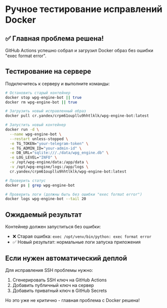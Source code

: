 # Ручное тестирование исправлений Docker

## ✅ Главная проблема решена!

GitHub Actions успешно собрал и загрузил Docker образ без ошибки "exec format error".

## Тестирование на сервере

Подключитесь к серверу и выполните команды:

```bash
# Остановить старый контейнер
docker stop wpg-engine-bot || true
docker rm wpg-engine-bot || true

# Загрузить новый исправленный образ
docker pull cr.yandex/crpm61oupllu9hhtlklk/wpg-engine-bot:latest

# Запустить новый контейнер
docker run -d \
  --name wpg-engine-bot \
  --restart unless-stopped \
  -e TG_TOKEN="your-telegram-token" \
  -e TG_ADMIN_ID="your-admin-id" \
  -e DB_URL="sqlite:///./data/wpg_engine.db" \
  -e LOG_LEVEL="INFO" \
  -v /opt/wpg-engine/data:/app/data \
  -v /opt/wpg-engine/logs:/app/logs \
  cr.yandex/crpm61oupllu9hhtlklk/wpg-engine-bot:latest

# Проверить статус
docker ps | grep wpg-engine-bot

# Проверить логи (должны быть без ошибки "exec format error")
docker logs wpg-engine-bot --tail 20
```

## Ожидаемый результат

Контейнер должен запуститься без ошибки:
- ❌ Старая ошибка: `exec /opt/venv/bin/python: exec format error`
- ✅ Новый результат: нормальные логи запуска приложения

## Если нужен автоматический деплой

Для исправления SSH проблемы нужно:
1. Сгенерировать SSH ключ на GitHub Actions
2. Добавить публичный ключ на сервер
3. Добавить приватный ключ в GitHub Secrets

Но это уже не критично - главная проблема с Docker решена!